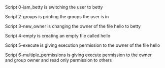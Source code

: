 Script 0-iam_betty is switching the user to betty

Script 2-groups is printing the groups the user is in

Script 3-new_owner is changing the owner of the file hello to betty

Script 4-empty is creating an empty file called hello

Script 5-execute is giving execution permission to the owner of the file hello

Script 6-multiple_permissions is giving execute permission to the owner and group owner and read only permission to others
